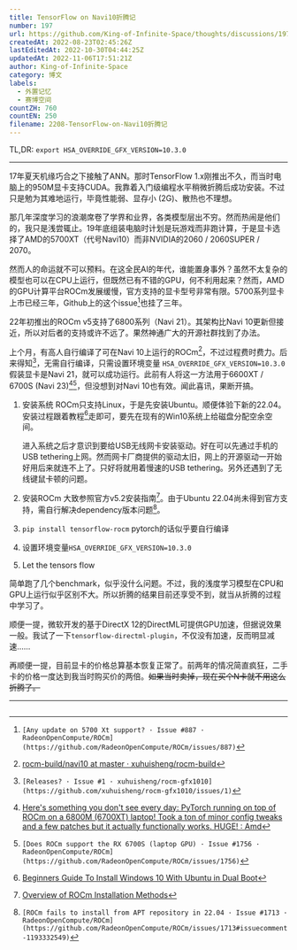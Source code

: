 ```yaml
---
title: TensorFlow on Navi10折腾记
number: 197
url: https://github.com/King-of-Infinite-Space/thoughts/discussions/197
createdAt: 2022-08-23T02:45:26Z
lastEditedAt: 2022-10-30T04:44:25Z
updatedAt: 2022-11-06T17:51:21Z
author: King-of-Infinite-Space
category: 博文
labels:
  - 外置记忆
  - 赛博空间
countZH: 760
countEN: 250
filename: 2208-TensorFlow-on-Navi10折腾记
---
```


TL,DR: `export HSA_OVERRIDE_GFX_VERSION=10.3.0`

---

17年夏天机缘巧合之下接触了ANN。那时TensorFlow 1.x刚推出不久，而当时电脑上的950M显卡支持CUDA。我靠着入门级编程水平稍微折腾后成功安装。不过只是勉为其难地运行，毕竟性能弱、显存小 (2G)、散热也不理想。

那几年深度学习的浪潮席卷了学界和业界，各类模型层出不穷。然而热闹是他们的，我只是浅尝辄止。19年底组装电脑时计划是玩游戏而非跑计算，于是显卡选择了AMD的5700XT（代号Navi10）而非NVIDIA的2060 / 2060SUPER / 2070。

然而人的命运就不可以预料。在这全民AI的年代，谁能置身事外？虽然不太复杂的模型也可以在CPU上运行，但既然已有不错的GPU，何不利用起来？然而，AMD的GPU计算平台ROCm发展缓慢，官方支持的显卡型号非常有限。5700系列显卡上市已经三年，Github上的这个issue[^issue1]也挂了三年。

22年初推出的ROCm v5支持了6800系列（Navi 21）。其架构比Navi 10更新但接近，所以对后者的支持或许不远了。果然神通广大的开源社群找到了办法。

上个月，有高人自行编译了可在Navi 10上运行的ROCm[^navi10]，不过过程费时费力。后来得知[^hsa]，无需自行编译，只需设置环境变量 `HSA_OVERRIDE_GFX_VERSION=10.3.0` 假装显卡是Navi 21，就可以成功运行。此前有人将这一方法用于6600XT / 6700S (Navi 23)[^reddit][^gh-23]，但没想到对Navi 10也有效。闻此喜讯，果断开搞。

1. 安装系统
    ROCm只支持Linux，于是先安装Ubuntu。顺便体验下新的22.04。安装过程跟着教程[^ubt]走即可，要先在现有的Win10系统上给磁盘分配空余空间。

    进入系统之后才意识到要给USB无线网卡安装驱动。好在可以先通过手机的USB tethering上网。然而网卡厂商提供的驱动太旧，网上的开源驱动一开始好用后来就连不上了。只好将就用着慢速的USB tethering。另外还遇到了无线键鼠卡顿的问题。

2. 安装ROCm
    大致参照官方v5.2安装指南[^install]。由于Ubuntu 22.04尚未得到官方支持，需自行解决dependency版本问题[^gh-ubt]。

3. `pip install tensorflow-rocm`
    pytorch的话似乎要自行编译

4. 设置环境变量`HSA_OVERRIDE_GFX_VERSION=10.3.0`

5. Let the tensors flow

简单跑了几个benchmark，似乎没什么问题。不过，我的浅度学习模型在CPU和GPU上运行似乎区别不大。所以折腾的结果目前还享受不到，就当从折腾的过程中学习了。

顺便一提，微软开发的基于DirectX 12的DirectML可提供GPU加速，但据说效果一般。我试了一下`tensorflow-directml-plugin`，不仅没有加速，反而明显减速……

再顺便一提，目前显卡的价格总算基本恢复正常了。前两年的情况简直疯狂，二手卡的价格一度达到我当时购买价的两倍。~~如果当时卖掉，现在买个N卡就不用这么折腾了。~~

--------------------------------

[^ubt]: [Beginners Guide To Install Windows 10 With Ubuntu in Dual Boot](https://itsfoss.com/install-ubuntu-1404-dual-boot-mode-windows-8-81-uefi/)

[^gh-ubt]: `[ROCm fails to install from APT repository in 22.04 · Issue #1713 · RadeonOpenCompute/ROCm](https://github.com/RadeonOpenCompute/ROCm/issues/1713#issuecomment-1193332549)`

[^reddit]: [Here's something you don't see every day: PyTorch running on top of ROCm on a 6800M (6700XT) laptop! Took a ton of minor config tweaks and a few patches but it actually functionally works. HUGE! : Amd](https://www.reddit.com/r/Amd/comments/rd7mmi/heres_something_you_dont_see_every_day_pytorch/)

[^gh-23]: `[Does ROCm support the RX 6700S (laptop GPU) · Issue #1756 · RadeonOpenCompute/ROCm](https://github.com/RadeonOpenCompute/ROCm/issues/1756)`

[^hsa]: `[Releases? · Issue #1 · xuhuisheng/rocm-gfx1010](https://github.com/xuhuisheng/rocm-gfx1010/issues/1)`

[^issue1]: `[Any update on 5700 Xt support? · Issue #887 · RadeonOpenCompute/ROCm](https://github.com/RadeonOpenCompute/ROCm/issues/887)`

[^navi10]: [rocm-build/navi10 at master · xuhuisheng/rocm-build](https://github.com/xuhuisheng/rocm-build/tree/master/navi10)

[^install]: [Overview of ROCm Installation Methods](https://docs.amd.com/bundle/ROCm-Installation-Guide-v5.2/page/Overview_of_ROCm_Installation_Methods.html)
<img src='https://count.lnfinite.space/post/48.svg?plus=1' width='0' height='0' />